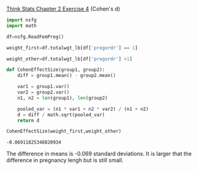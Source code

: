 [Think Stats Chapter 2 Exercise 4](http://greenteapress.com/thinkstats2/html/thinkstats2003.html#toc24) (Cohen's d)



```python
import nsfg
import math
```

```python
df=nsfg.ReadFemPreg()
```

```python
weight_first=df.totalwgt_lb[df['pregordr'] == 1]
```

```python
weight_other=df.totalwgt_lb[df['pregordr'] >1]
```

```python
def CohenEffectSize(group1, group2):
    diff = group1.mean() - group2.mean()

    var1 = group1.var()
    var2 = group2.var()
    n1, n2 = len(group1), len(group2)

    pooled_var = (n1 * var1 + n2 * var2) / (n1 + n2)
    d = diff / math.sqrt(pooled_var)
    return d
```

```python
CohenEffectSize(weight_first,weight_other)
```



```
-0.06911825348820934
```



The difference in means is -0.069 standard deviations. It is larger that the difference in pregnancy lengh but is still small.